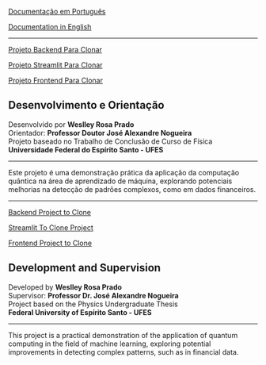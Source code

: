 [Documentação em Português](#quantum-finance-qvsvc--português)  

[Documentation in English](#quantum-finance-qvsvc--english)  


---

[Projeto Backend Para Clonar](https://github.com/Weslley-Prado/Quantum-Guard-Backend)  

[Projeto Streamlit Para Clonar](https://github.com/Weslley-Prado/quantum-guard-streamlit)  

[Projeto Frontend Para Clonar](https://github.com/Weslley-Prado/quantum-frontend)


## Desenvolvimento e Orientação

Desenvolvido por **Weslley Rosa Prado**  
Orientador: **Professor Doutor José Alexandre Nogueira**  
Projeto baseado no Trabalho de Conclusão de Curso de Física  
**Universidade Federal do Espírito Santo - UFES**

---

Este projeto é uma demonstração prática da aplicação da computação quântica na área de aprendizado de máquina, explorando potenciais melhorias na detecção de padrões complexos, como em dados financeiros.


---

[Backend Project to Clone](https://github.com/Weslley-Prado/Quantum-Guard-Backend)  

[Streamlit To Clone Project](https://github.com/Weslley-Prado/quantum-guard-streamlit)  

[Frontend Project to Clone](https://github.com/Weslley-Prado/quantum-frontend)


## Development and Supervision

Developed by **Weslley Rosa Prado**  
Supervisor: **Professor Dr. José Alexandre Nogueira**  
Project based on the Physics Undergraduate Thesis  
**Federal University of Espírito Santo - UFES**

---

This project is a practical demonstration of the application of quantum computing in the field of machine learning, exploring potential improvements in detecting complex patterns, such as in financial data.
